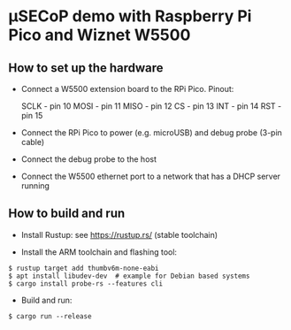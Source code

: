 # µSECoP demo with Raspberry Pi Pico and Wiznet W5500

## How to set up the hardware

* Connect a W5500 extension board to the RPi Pico. Pinout:

  SCLK - pin 10
  MOSI - pin 11
  MISO - pin 12
  CS   - pin 13
  INT  - pin 14
  RST  - pin 15

* Connect the RPi Pico to power (e.g. microUSB) and debug probe (3-pin cable)

* Connect the debug probe to the host

* Connect the W5500 ethernet port to a network that has a DHCP server running

## How to build and run

* Install Rustup: see https://rustup.rs/ (stable toolchain)

* Install the ARM toolchain and flashing tool:

```
$ rustup target add thumbv6m-none-eabi
$ apt install libudev-dev  # example for Debian based systems
$ cargo install probe-rs --features cli
```

* Build and run:

```
$ cargo run --release
```

